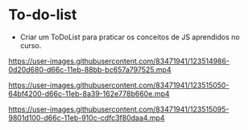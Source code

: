 # To-do-list

- Criar um ToDoList para praticar os conceitos de JS aprendidos no curso.

https://user-images.githubusercontent.com/83471941/123514986-0d20d680-d66c-11eb-88bb-bc657a797525.mp4

https://user-images.githubusercontent.com/83471941/123515050-64bf4200-d66c-11eb-8a39-162e778b660e.mp4

https://user-images.githubusercontent.com/83471941/123515095-9801d100-d66c-11eb-910c-cdfc3f80daa4.mp4
